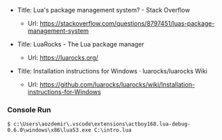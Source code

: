 * Title:	Lua's package management system? - Stack Overflow
  * Url:	https://stackoverflow.com/questions/8797451/luas-package-management-system

* Title:	LuaRocks - The Lua package manager
  * Url:	https://luarocks.org/

* Title:	Installation instructions for Windows · luarocks/luarocks Wiki
  * Url:	https://github.com/luarocks/luarocks/wiki/Installation-instructions-for-Windows


### Console Run
```
$ c:\Users\aozdemir\.vscode\extensions\actboy168.lua-debug-0.6.0\windows\x86\lua53.exe C:\intro.lua
```